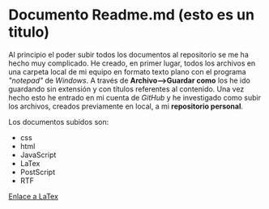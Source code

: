 # Documento Readme.md (esto es un titulo)

Al principio el poder subir todos los documentos al repositorio se me ha hecho muy complicado. 
He creado, en primer lugar, todos los archivos en una carpeta local de mi equipo en formato texto plano con el programa _"notepad"_ de _Windows_. A través de **Archivo-->Guardar como** los he ido guardando sin extensión y con títulos referentes al contenido.
Una vez hecho esto he entrado en mi cuenta de _GitHub_ y he investigado como subir los archivos, creados previamente en local, a mi **repositorio personal**.


Los documentos subidos son:
* css
* html
* JavaScript
* LaTex
* PostScript
* RTF

[Enlace a LaTex](https://es.wikipedia.org/wiki/LaTeX)

